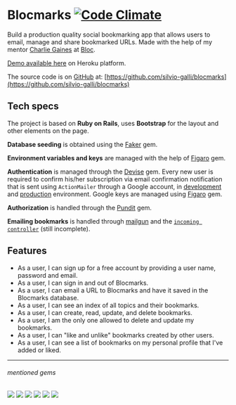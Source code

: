 # Blocmarks [![Code Climate](https://codeclimate.com/github/silvio-galli/blocmarks/badges/gpa.svg)](https://codeclimate.com/github/silvio-galli/blocmarks)

Build a production quality social bookmarking app that allows users to email, manage and share bookmarked URLs. Made with the help of my mentor [Charlie Gaines](https://github.com/beaugaines) at [Bloc](http://www.bloc.io).

[Demo available here](https://obscure-retreat-49704.herokuapp.com/) on Heroku platform.

The source code is on [GitHub](https://github.com) at: [https://github.com/silvio-galli/blocmarks](https://github.com/silvio-galli/blocmarks)


## Tech specs
The project is based on **Ruby on Rails**, uses **Bootstrap** for the layout and other elements on the page.

**Database seeding** is obtained using the [Faker](https://github.com/stympy/faker) gem.

**Environment variables and keys** are managed with the help of [Figaro](https://github.com/laserlemon/figaro) gem.

**Authentication** is managed through the [Devise](https://github.com/plataformatec/devise) gem.
Every new user is required to confirm his/her subscription via email confirmation notification that is sent using `ActionMailer` through a Google account, in [development](https://github.com/silvio-galli/blocmarks/blob/master/config/environments/development.rb) and [production](https://github.com/silvio-galli/blocmarks/blob/master/config/environments/production.rb) environment.
Google keys are managed using [Figaro](https://github.com/laserlemon/figaro) gem.

**Authorization** is handled through the [Pundit](https://github.com/elabs/pundit) gem.

**Emailing bookmarks** is handled through [mailgun](https://mailgun.com) and the [`incoming controller`](https://github.com/silvio-galli/blocmarks/blob/master/app/controllers/incoming_controller.rb) (still incomplete).


## Features

- As a user, I can sign up for a free account by providing a user name, password and email.
- As a user, I can sign in and out of Blocmarks.
- As a user, I can email a URL to Blocmarks and have it saved in the Blocmarks database.
- As a user, I can see an index of all topics and their bookmarks.
- As a user, I can create, read, update, and delete bookmarks.
- As a user, I am the only one allowed to delete and update my bookmarks.
- As a user, I can "like and unlike" bookmarks created by other users.
- As a user, I can see a list of bookmarks on my personal profile that I've added or liked.


---

###### mentioned gems
![](https://img.shields.io/badge/rails-4.2.5-green.svg?style=flat)
![](https://img.shields.io/badge/bootstrap_sass-3.3.5.1-green.svg?style=flat)
![](https://img.shields.io/badge/faker-1.6.3-green.svg?style=flat)
![](https://img.shields.io/badge/figaro-1.1.1-green.svg?style=flat)
![](https://img.shields.io/badge/devise-3.5.6-green.svg?style=flat)
![](https://img.shields.io/badge/pundit-1.1.0-green.svg?style=flat)
